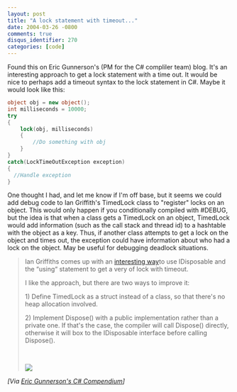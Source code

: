 ```yaml
---
layout: post
title: "A lock statement with timeout..."
date: 2004-03-26 -0800
comments: true
disqus_identifier: 270
categories: [code]
---
```

Found this on Eric Gunnerson's (PM for the C# compliler team) blog.
It's an interesting approach to get a lock statement with a time out. It
would be nice to perhaps add a timeout syntax to the lock statement in
C#. Maybe it would look like this:

```csharp
object obj = new object();
int milliseconds = 10000;
try
{
    lock(obj, milliseconds)
    {
    	//Do something with obj
    }
}
catch(LockTimeOutException exception)
{
  //Handle exception
}
```

One thought I had, and let me know if I'm off base, but it seems we
could add debug code to Ian Griffith's TimedLock class to "register"
locks on an object. This would only happen if you conditionally compiled
with #DEBUG, but the idea is that when a class gets a TimedLock on an
object, TimedLock would add information (such as the call stack and
thread id) to a hashtable with the object as a key. Thus, if another
class attempts to get a lock on the object and times out, the exception
could have information about who had a lock on the object. May be useful
for debugging deadlock situations.

> Ian Griffiths comes up with an [interesting
> way](http://www.interact-sw.co.uk/iangblog/2004/03/23/locking)to use
> IDisposable and the “using“ statement to get a very of lock with
> timeout.
>
> I like the approach, but there are two ways to improve it:
>
> ​1) Define TimedLock as a struct instead of a class, so that there's
> no heap allocation involved.
>
> ​2) Implement Dispose() with a public implementation rather than a
> private one. If that's the case, the compiler will call Dispose()
> directly, otherwise it will box to the IDisposable interface before
> calling Dispose().
>
>  
>
> ![](http://weblogs.asp.net/ericgu/aggbug/95743.aspx)

*[Via [Eric Gunnerson's C#
Compendium](http://weblogs.asp.net/ericgu/archive/2004/03/24/95743.aspx)]*

